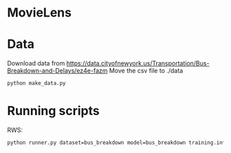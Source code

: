 MovieLens
=========

<!-- put a description of movielens here -->

Data
====
Download data from https://data.cityofnewyork.us/Transportation/Bus-Breakdown-and-Delays/ez4e-fazm
Move the csv file to ./data
```sh
python make_data.py
```

Running scripts
===============


RWS:
```sh
python runner.py dataset=bus_breakdown model=bus_breakdown training.inference_method=rws training.pred_ll.do_pred_ll=False
```
